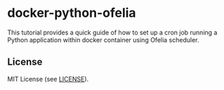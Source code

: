 # docker-python-ofelia

This tutorial provides a quick guide of how to set up a cron job running a Python application
within docker container using Ofelia scheduler.

## License

MIT License (see [LICENSE](LICENSE)).
